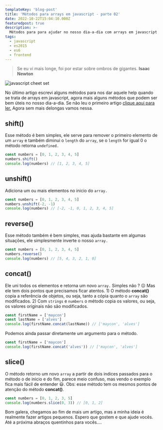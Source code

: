 ```yaml
---
templateKey: 'blog-post'
title: 'Métodos para arrays em javascript - parte 02'
date: 2022-10-22T15:04:10.000Z
featuredpost: true
description: >-
  Métodos para para ajudar no nosso dia-a-dia com arrays em javascript.
tags:
  - javascript
  - es2015
  - es6
  - frontend
---
```


>Se eu vi mais longe, foi por estar sobre ombros de gigantes. **Isaac Newton**

![javascript cheet set](https://miro.medium.com/max/1400/1*nN5WFcCTIsGdlBHdUGzt7w.png)

No último artigo escrevi alguns métodos para nos dar aquele help quando se trata de arrays em javascript, agora mais alguns métodos que podem ser bem úteis no nosso dia-a-dia. Se não leu o primeiro artigo [clique aqui para ler.](https://mayconbalves.com.br/m%C3%A9todos-para-arrays-em-javascript-%E2%80%94-parte-01/) Agora sem mais delongas vamos nessa.

## shift()
Esse método é bem simples, ele serve para remover o primeiro elemento de um `array` e também diminui o `length` do `array`, se o `length` for igual 0 o método retorna `undefined.`

```javascript
const numbers = [0, 1, 2, 3, 4, 5]
numbers.shift()
console.log(numbers) // [1, 2, 3, 4, 5]
```

## unshift()
Adiciona um ou mais elementos no inicio do `array.`

```javascript
const numbers = [0, 1, 2, 3, 4, 5]
numbers.unshift(-2, -1)
console.log(numbers) // [-2, -1, 0, 1, 2, 3, 4, 5]
```


## reverse()
Esse método também é bem simples, mas ajuda bastante em algumas situações, ele simplesmente inverte o nosso `array.`

```javascript
const numbers = [0, 1, 2, 3, 4, 5]
numbers.reverse()
console.log(numbers) // [5, 4, 3, 2, 1, 0]
```

## concat()

Ele uni todos os elementos e retorna um novo `array.` Simples não ? 😖 Mas ele tem dois pontos que precisamos ficar atentos. 1) O método **concat()** copia a referência de objetos, ou seja, tanto a cópia quanto o `array` são modificados. 2) Com `strings` e `numbers` o método copia os valores, ou seja, os valores originais não são modificados.

```javascript
const firstName = ['maycon']
const lastName = ['alves']
console.log(firstName.concat(lastName)) // ['maycon', 'alves']
```

Podemos ainda passar diretamente um argumento para o método.

```javascript
const firstName = ['maycon']
console.log(firstName.concat('alves')) // ['maycon', 'alves']
```

## slice()

O método retorno um novo `array` a partir de dois indices passados para o método o de inicio e do fim, parece meio confuso, mas vendo o exemplo fica mais fácil de entender 😃. Obs: esse método tem os mesmos pontos de atenção do método **concat()**.

```javascript
const numbers = [0, 1, 2, 3, 5]
console.log(numbers.slice(0, 3)) // [0, 1, 2]
```

Bom galera, chegamos ao fim de mais um artigo, mas a minha ideia é realmente fazer artigos pequenos. Espero que gostem e que ajude vocês. Até a próxima abraços quentinhos para vocês….
